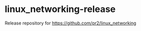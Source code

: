 linux_networking-release
========================

Release repository for https://github.com/pr2/linux_networking
